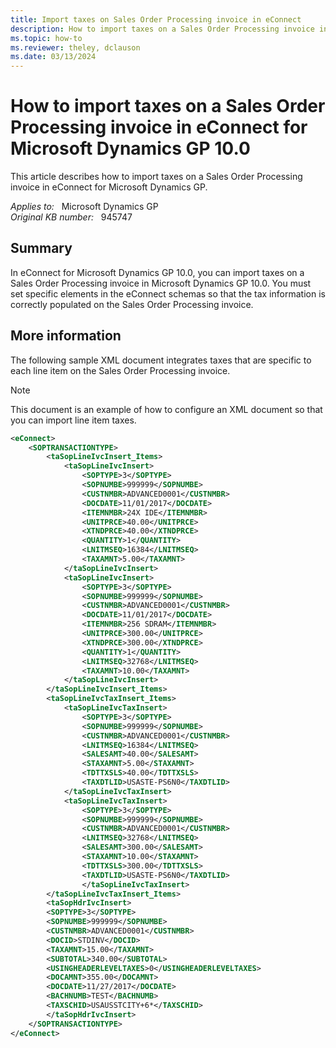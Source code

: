 ```yaml
---
title: Import taxes on Sales Order Processing invoice in eConnect
description: How to import taxes on a Sales Order Processing invoice in eConnect for Microsoft Dynamics GP 10.0.
ms.topic: how-to
ms.reviewer: theley, dclauson
ms.date: 03/13/2024
---
```

# How to import taxes on a Sales Order Processing invoice in eConnect for Microsoft Dynamics GP 10.0

This article describes how to import taxes on a Sales Order Processing invoice in eConnect for Microsoft Dynamics GP.

_Applies to:_ &nbsp; Microsoft Dynamics GP  
_Original KB number:_ &nbsp; 945747

## Summary

In eConnect for Microsoft Dynamics GP 10.0, you can import taxes on a Sales Order Processing invoice in Microsoft Dynamics GP 10.0. You must set specific elements in the eConnect schemas so that the tax information is correctly populated on the Sales Order Processing invoice.

## More information

The following sample XML document integrates taxes that are specific to each line item on the Sales Order Processing invoice.

> [!NOTE]
> This document is an example of how to configure an XML document so that you can import line item taxes.

```xml
<eConnect>
    <SOPTRANSACTIONTYPE>
        <taSopLineIvcInsert_Items>
            <taSopLineIvcInsert>
                <SOPTYPE>3</SOPTYPE>
                <SOPNUMBE>999999</SOPNUMBE>
                <CUSTNMBR>ADVANCED0001</CUSTNMBR>
                <DOCDATE>11/01/2017</DOCDATE>
                <ITEMNMBR>24X IDE</ITEMNMBR>
                <UNITPRCE>40.00</UNITPRCE>
                <XTNDPRCE>40.00</XTNDPRCE>
                <QUANTITY>1</QUANTITY>
                <LNITMSEQ>16384</LNITMSEQ>
                <TAXAMNT>5.00</TAXAMNT>
            </taSopLineIvcInsert>
            <taSopLineIvcInsert>
                <SOPTYPE>3</SOPTYPE>
                <SOPNUMBE>999999</SOPNUMBE>
                <CUSTNMBR>ADVANCED0001</CUSTNMBR>
                <DOCDATE>11/01/2017</DOCDATE>
                <ITEMNMBR>256 SDRAM</ITEMNMBR>
                <UNITPRCE>300.00</UNITPRCE>
                <XTNDPRCE>300.00</XTNDPRCE>
                <QUANTITY>1</QUANTITY>
                <LNITMSEQ>32768</LNITMSEQ>
                <TAXAMNT>10.00</TAXAMNT>
            </taSopLineIvcInsert>
        </taSopLineIvcInsert_Items>
        <taSopLineIvcTaxInsert_Items>
            <taSopLineIvcTaxInsert>
                <SOPTYPE>3</SOPTYPE>
                <SOPNUMBE>999999</SOPNUMBE>
                <CUSTNMBR>ADVANCED0001</CUSTNMBR>
                <LNITMSEQ>16384</LNITMSEQ>
                <SALESAMT>40.00</SALESAMT>
                <STAXAMNT>5.00</STAXAMNT>
                <TDTTXSLS>40.00</TDTTXSLS>
                <TAXDTLID>USASTE-PS6N0</TAXDTLID>
            </taSopLineIvcTaxInsert>
            <taSopLineIvcTaxInsert>
                <SOPTYPE>3</SOPTYPE>
                <SOPNUMBE>999999</SOPNUMBE>
                <CUSTNMBR>ADVANCED0001</CUSTNMBR>
                <LNITMSEQ>32768</LNITMSEQ>
                <SALESAMT>300.00</SALESAMT>
                <STAXAMNT>10.00</STAXAMNT>
                <TDTTXSLS>300.00</TDTTXSLS>
                <TAXDTLID>USASTE-PS6N0</TAXDTLID>
                </taSopLineIvcTaxInsert>
        </taSopLineIvcTaxInsert_Items>
        <taSopHdrIvcInsert>
        <SOPTYPE>3</SOPTYPE>
        <SOPNUMBE>999999</SOPNUMBE>
        <CUSTNMBR>ADVANCED0001</CUSTNMBR>
        <DOCID>STDINV</DOCID>
        <TAXAMNT>15.00</TAXAMNT>
        <SUBTOTAL>340.00</SUBTOTAL>
        <USINGHEADERLEVELTAXES>0</USINGHEADERLEVELTAXES>
        <DOCAMNT>355.00</DOCAMNT>
        <DOCDATE>11/27/2017</DOCDATE>
        <BACHNUMB>TEST</BACHNUMB>
        <TAXSCHID>USAUSSTCITY+6*</TAXSCHID>
        </taSopHdrIvcInsert>
    </SOPTRANSACTIONTYPE>
</eConnect>
```
